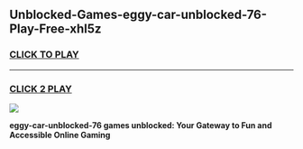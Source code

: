 
## Unblocked-Games-eggy-car-unblocked-76-Play-Free-xhl5z
<h3>
<a href="https://premium76.site?title=eggy-car-unblocked-76&ref=24M">CLICK TO PLAY</a></h3>
<hr>

<h3>
<a href="https://premium76.site?title=eggy-car-unblocked-76&ref=24M">CLICK 2 PLAY</a>
  
</h3>

<a href="https://premium76.site?title=eggy-car-unblocked-76&ref=24M"><img src="https://clearcache.store/games.png"></a>


**eggy-car-unblocked-76 games unblocked: Your Gateway to Fun and Accessible Online Gaming**
